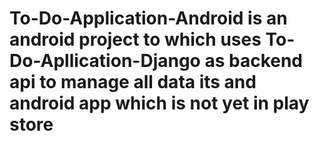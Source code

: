 # To-Do-Application-Android is an android project to which uses To-Do-Apllication-Django as backend api to manage all data its and android app which is not yet in play store
